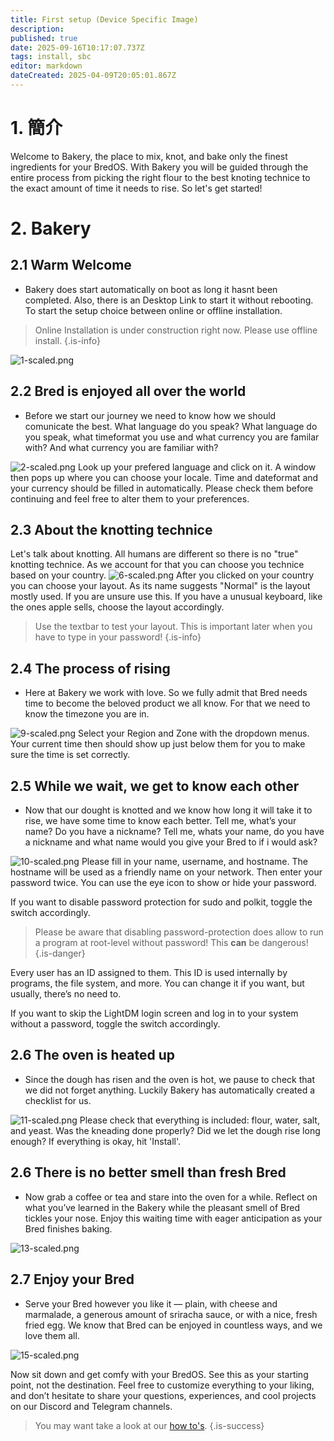 ```yaml
---
title: First setup (Device Specific Image)
description:
published: true
date: 2025-09-16T10:17:07.737Z
tags: install, sbc
editor: markdown
dateCreated: 2025-04-09T20:05:01.867Z
---
```


# 1. 簡介

Welcome to Bakery, the place to mix, knot, and bake only the finest ingredients for your BredOS. With Bakery you will be guided through the entire process from picking the right flour to the best knoting technice to the exact amount of time it needs to rise. So let's get started!

# 2. Bakery

## 2.1 Warm Welcome

- Bakery does start automatically on boot as long it hasnt been completed. Also, there is an Desktop Link to start it without rebooting. To start the setup choice between online or offline installation.

> Online Installation is under construction right now. Please use offline install.
> {.is-info}

![1-scaled.png](/first-setup/1-scaled.png)

## 2.2 Bred is enjoyed all over the world

- Before we start our journey we need to know how we should comunicate the best. What language do you speak? What language do you speak, what timeformat you use and what currency you are familar with? And what currency you are familiar with?

![2-scaled.png](/first-setup/2-scaled.png)
Look up your prefered language and click on it. A window then pops up where you can choose your locale. Time and dateformat and your currency should be filled in automatically. Please check them before continuing and feel free to alter them to your preferences.

## 2.3 About the knotting technice

Let's talk about knotting. All humans are different so there is no "true" knotting technice. As we account for that you can choose you technice based on your country.
![6-scaled.png](/first-setup/6-scaled.png)
After you clicked on your country you can choose your layout. As its name suggests "Normal" is the layout mostly used. If you are unsure use this. If you have a unusual keyboard, like the ones apple sells, choose the layout accordingly.

> Use the textbar to test your layout. This is important later when you have to type in your password!
> {.is-info}

## 2.4 The process of rising

- Here at Bakery we work with love. So we fully admit that Bred needs time to become the beloved product we all know. For that we need to know the timezone you are in.

![9-scaled.png](/first-setup/9-scaled.png)
Select your Region and Zone with the dropdown menus. Your current time then should show up just below them for you to make sure the time is set correctly.

## 2.5 While we wait, we get to know each other

- Now that our dought is knotted and we know how long it will take it to rise, we have some time to know each better. Tell me, what’s your name? Do you have a nickname? Tell me, whats your name, do you have a nickname and what name would you give your Bred to if i would ask?

![10-scaled.png](/first-setup/10-scaled.png)
Please fill in your name, username, and hostname. The hostname will be used as a friendly name on your network. Then enter your password twice. You can use the eye icon to show or hide your password.

If you want to disable password protection for sudo and polkit, toggle the switch accordingly.

> Please be aware that disabling password-protection does allow to run a program at root-level without password! This **can** be dangerous!
> {.is-danger}

Every user has an ID assigned to them. This ID is used internally by programs, the file system, and more. You can change it if you want, but usually, there’s no need to.

If you want to skip the LightDM login screen and log in to your system without a password, toggle the switch accordingly.

## 2.6 The oven is heated up

- Since the dough has risen and the oven is hot, we pause to check that we did not forget anything. Luckily Bakery has automatically created a checklist for us.

![11-scaled.png](/first-setup/11-scaled.png)
Please check that everything is included: flour, water, salt, and yeast. Was the kneading done properly? Did we let the dough rise long enough? If everything is okay, hit 'Install'.

## 2.6 There is no better smell than fresh Bred

- Now grab a coffee or tea and stare into the oven for a while. Reflect on what you’ve learned in the Bakery while the pleasant smell of Bred tickles your nose. Enjoy this waiting time with eager anticipation as your Bred finishes baking.

![13-scaled.png](/first-setup/13-scaled.png)

## 2.7 Enjoy your Bred

- Serve your Bred however you like it — plain, with cheese and marmalade, a generous amount of sriracha sauce, or with a nice, fresh fried egg. We know that Bred can be enjoyed in countless ways, and we love them all.

![15-scaled.png](/first-setup/15-scaled.png)

Now sit down and get comfy with your BredOS. See this as your starting point, not the destination. Feel free to customize everything to your liking, and don’t hesitate to share your questions, experiences, and cool projects on our Discord and Telegram channels.

> You may want take a look at our [how to's](/en/how-to).
> {.is-success}
